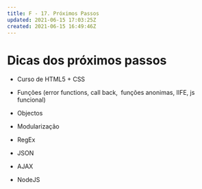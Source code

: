 ```yaml
---
title: F - 17. Próximos Passos
updated: 2021-06-15 17:03:25Z
created: 2021-06-15 16:49:46Z
---
```


# Dicas dos próximos passos

- Curso de HTML5 + CSS 

- Funções (error functions, call back,  funções anonimas, IIFE, js funcional)
- Objectos
- Modularização
- RegEx
- JSON
- AJAX
- NodeJS